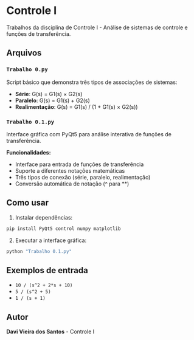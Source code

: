 # Controle I

Trabalhos da disciplina de Controle I - Análise de sistemas de controle e funções de transferência.

## Arquivos

### `Trabalho 0.py`
Script básico que demonstra três tipos de associações de sistemas:
- **Série**: G(s) = G1(s) × G2(s)
- **Paralelo**: G(s) = G1(s) + G2(s)  
- **Realimentação**: G(s) = G1(s) / (1 + G1(s) × G2(s))

### `Trabalho 0.1.py`
Interface gráfica com PyQt5 para análise interativa de funções de transferência.

**Funcionalidades:**
- Interface para entrada de funções de transferência
- Suporte a diferentes notações matemáticas
- Três tipos de conexão (série, paralelo, realimentação)
- Conversão automática de notação (^ para **)

## Como usar

1. Instalar dependências:
```bash
pip install PyQt5 control numpy matplotlib
```

2. Executar a interface gráfica:
```bash
python "Trabalho 0.1.py"
```

## Exemplos de entrada
- `10 / (s^2 + 2*s + 10)`
- `5 / (s^2 + 5)`
- `1 / (s + 1)`

## Autor
**Davi Vieira dos Santos** - Controle I
